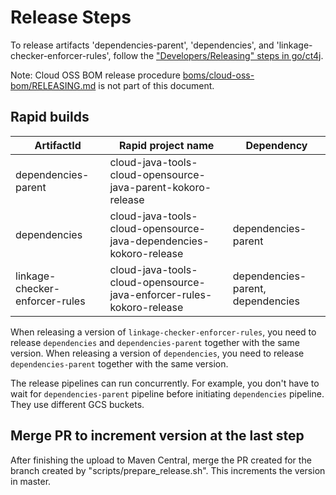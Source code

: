 # Release Steps

To release artifacts 'dependencies-parent', 'dependencies', and 'linkage-checker-enforcer-rules',
follow the ["Developers/Releasing" steps in go/ct4j](
https://g3doc.corp.google.com/company/teams/cloud-java/tools/developers/releasing.md?cl=head).

Note: Cloud OSS BOM release procedure [boms/cloud-oss-bom/RELEASING.md](
boms/cloud-oss-bom/RELEASING.md) is not part of this document.

## Rapid builds

| ArtifactId | Rapid project name | Dependency |
| ---------- | ------------------ | --------- |
|dependencies-parent| cloud-java-tools-cloud-opensource-java-parent-kokoro-release||
|dependencies| cloud-java-tools-cloud-opensource-java-dependencies-kokoro-release|dependencies-parent|
|linkage-checker-enforcer-rules|cloud-java-tools-cloud-opensource-java-enforcer-rules-kokoro-release|dependencies-parent, dependencies|

When releasing a version of `linkage-checker-enforcer-rules`, you need to release `dependencies`
and `dependencies-parent` together with the same version.
When releasing a version of `dependencies`, you need to release `dependencies-parent` together
with the same version.

The release pipelines can run concurrently. For example, you don't have to wait for
`dependencies-parent` pipeline before initiating `dependencies` pipeline. They use different
GCS buckets.

## Merge PR to increment version at the last step

After finishing the upload to Maven Central, merge the PR created for the branch created by
"scripts/prepare_release.sh". This increments the version in master.
